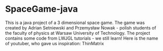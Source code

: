 # SpaceGame-java
This is a java project of a 3 dimensional space game.
The game was created by Adrian Setniewski and Przemysław Nowak - polish students of the faculty of physics at Warsaw University of Technology.
The project contains some code from LWJGL tutorials - we still learn!
Here is the name of youtuber, who gave us inspiration: ThinMatrix
